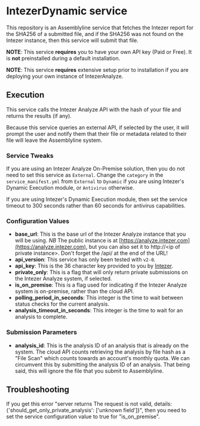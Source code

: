 # IntezerDynamic service
This repository is an Assemblyline service that fetches the Intezer report for the SHA256 of a submitted file, and if the SHA256 was not found on the Intezer instance, then this service will submit that file.

**NOTE**: This service **requires** you to have your own API key (Paid or Free). It is **not** preinstalled during a default installation.

**NOTE**: This service **requires** extensive setup prior to installation if you are deploying your own instance of IntezerAnalyze.

## Execution

This service calls the Intezer Analyze API with the hash of your file and returns the results (if any).

Because this service queries an external API, if selected by the user, it will prompt the user and notify them that their file or metadata related to their file will leave the Assemblyline system.

### Service Tweaks
If you are using an Intezer Analyze On-Premise solution, then you do not need to set this service as `External`. Change the `category` in the `service_manifest.yml` from `External` to `Dynamic` if you are using Intezer's Dynamic Execution module, or `Antivirus` otherwise.

If you are using Intezer's Dynamic Execution module, then set the service timeout to 300 seconds rather than 60 seconds for antivirus capabilities.

### Configuration Values
* **base_url**: This is the base url of the Intezer Analyze instance that you will be using. *NB* The public instance is at [https://analyze.intezer.com](https://analyze.intezer.com), but you can also set it to http://\<ip of private instance>. Don't forget the /api/ at the end of the URL!
* **api_version**: This service has only been tested with `v2-0`.
* **api_key**: This is the 36 character key provided to you by [Intezer](https://www.intezer.com/blog/malware-analysis/api-intezer-analyze-community/).
* **private_only**: This is a flag that will only return private submissions on the Intezer Analyze system, if selected.
* **is_on_premise**: This is a flag used for indicating if the Intezer Analyze system is on-premise, rather than the cloud API.
* **polling_period_in_seconds**: This integer is the time to wait between status checks for the current analysis.
* **analysis_timeout_in_seconds**: This integer is the time to wait for an analysis to complete.

### Submission Parameters
* **analysis_id**: This is the analysis ID of an analysis that is already on the system. The cloud API counts retrieving the analysis by file hash as a "File Scan" which counts towards an account's monthly quota. We can circumvent this by submitting the analysis ID of an analysis. That being said, this will ignore the file that you submit to Assemblyline.

## Troubleshooting
If you get this error "server returns The request is not valid, details: {'should_get_only_private_analysis': ['unknown field']}", then you need to set the service configuration value to true for "is_on_premise".
